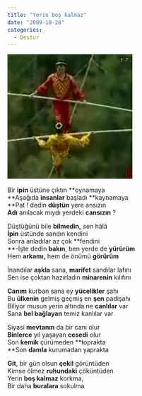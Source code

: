 ```yaml
---
title: "Yerin boş kalmaz"
date: "2009-10-28"
categories: 
  - Destur
---
```


![](../uploads/image/ip.jpg)

Bir **ipin** üstüne çıktın **oynamaya  
**Aşağıda **insanlar** başladı **kaynamaya  
**Pat ! dedin **düştün** yere ansızın  
**Adı** anılacak mıydı yerdeki **cansızın** ?   
  
Düştüğünü bile **bilmedin,** sen hâlâ  
**İpin** üstünde sandın kendini  
Sonra anladılar az çok **fendini  
**\-İşte dedin **bakın**, ben yerde de **yürürüm**  
Hem **arkamı,** hem de önümü **görürüm**

İnandılar **aşkla** sana, **marifet** sandılar lafını  
Sen ise çoktan hazırladın **minarenin** kılıfını

**Canım** kurban sana ey **yücelikler** şahı  
Bu **ülkenin** gelmiş geçmiş en **şen** padişahı  
Biliyor musun yerin altında ne **canlılar** var  
Sana **bel bağlayan** temiz kanlılar var

Siyasi **mevtanın** da bir canı olur  
**Binlerce** yıl yaşayan **cesedi** olur  
Son **kemik** çürümeden **toprakta  
**Son **damla** kurumadan yaprakta

**Git**, bir gün olsun **çekil** görüntüden  
Kimse ölmez **ruhundaki** çöküntüden  
Yerin **boş kalmaz** korkma,  
Bir daha **buralara** sokulma
